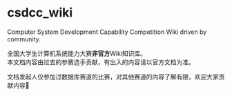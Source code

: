 # csdcc_wiki

Computer System Development Capability Competition Wiki driven by community.

全国大学生计算机系统能力大赛**非官方**Wiki知识库。  
本文档内容由过去的参赛选手贡献，有出入的内容请以官方文档为准。

文档发起人仅参加过数据库赛道的比赛，对其他赛道的内容了解有限，欢迎大家贡献内容🥰